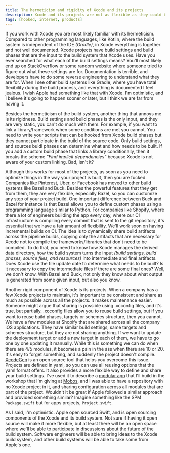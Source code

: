 ```yaml
---
title: The hermeticism and rigidity of Xcode and its projects
description: Xcode and its projects are not as flexible as they could be, which makes it hard for companies to optimize their workflows and processes. In this post I'll analyze some of the things that I would improve from its build system and projects.
tags: [hooked, internet, products]
---
```


If you work with Xcode you are most likely familiar with its hermeticism. Compared to other programming languages, like Kotlin, where the build system is independent of the IDE _(Gradle)_, in Xcode everything is together and not well documented. Xcode projects have build settings and build phases that are the input to the build system that Xcode uses. Have you ever searched for what each of the build settings means? You'll most likely end up on StackOverflow or some random website where someone tried to figure out what these settings are for. Documentation is terrible, and developers have to do some reverse engineering to understand what they are for. When I see other build systems like Gradle, where you have total flexibility during the build process, and everything is documented I feel jealous. I wish Apple had something like that with Xcode. I'm optimistic, and I believe it's going to happen sooner or later, but I think we are far from having it.

Besides the hermeticism of the build system, another thing that annoys me is its rigidness. Build settings and build phases is the only input, and they are very static, you can't do much with them. For example, if you want to link a library/framework when some conditions are met you cannot. You need to write your scripts that can be hooked from Xcode build phases but they cannot participate in the build of the source code. Only build settings, and sources buidl phases can determine what and how needs to be built. If you add a custom build phase that links a library conditionally, then it breaks the scheme _"Find implicit dependencies"_ because Xcode is not aware of your custom linking. Bad, isn't it?

Although this works for most of the projects, as soon as you need to optimize things in the way your project is built, then you are fucked. Companies like Pinterest, Uber, or Facebook has moved to other build systems like Bazel and Buck. Besides the powerful features that they get from them, they are very flexible, especially Bazel, so you can customize any step of your project build. One important difference between Buck and Bazel for instance is that Bazel allows you to define custom phases using a programming language similar to Python. For companies like Shopify, where there a lot of engineers building the app every day, where our CI infrastructure is compiling every commit that is sent to the git repository, it's essential that we have a fair amount of flexibility. We'll work soon on having incremental builds on CI. The idea is to dynamically share build artifacts across the pipeline builds, copying only the artifacts that are necessary for Xcode not to compile the frameworks/libraries that don't need to be compiled. To do that, you need to know how Xcode manages the derived data directory, how the build system turns the input _(build settings, build phases, source files, and resources)_ into intermediate and final artifacts. Does Xcode use the file update date to determine what needs to be built? Is it necessary to copy the intermediate files if there are some final ones? Well, we don't know. With Bazel and Buck, not only they know about what output is generated from some given input, but also you know.

Another rigid component of Xcode is its projects. When a company has a few Xcode projects to maintain, it's important to be consistent and share as much as possible across all the projects. It makes maintenance easier. Someone might argue that sharing is possible using .xcconfig files, and it's true, but partially. .xcconfig files allow you to reuse build settings, but if you want to reuse build phases, targets or schemes structure, then you cannot. We have a few modules at Shopify that are shared across all the company iOS applications. They have similar build settings, same targets and schemes structure, but they are not sharing anything. If we want to update the deployment target or add a new target in each of them, we have to go one by one updating it manually. While this is something we can do when there are 4/5 modules, it becomes a pain in the ass when there are 10 or 20. It's easy to forget something, and suddenly the project doesn't compile. [XcodeGen](https://github.com/yonaskolb/XcodeGen) is an open source tool that helps you overcome this issue. Projects are defined in yaml, so you can use all reusing options that the yaml format offers. It also provides a more flexible way to define and share your build settings. I've used it to describe a [modular app](https://github.com/pepicrft/xcode-modular-apps-workshop) that I'll build in the workshop that I'm giving at [Mobos](http://romobos.com/), and I was able to have a repository with no Xcode project in it, and sharing configuration across all modules that are part of the project. Wouldn't it be great if Apple followed a similar approach and provided something similar? Imagine something like the SPM `Package.swift` but for apps projects, `Project.swift`.

As I said, I'm optimistic. Apple open sourced Swift, and is open sourcing components of the Xcode and its build system. Not sure if having it open source will make it more flexible, but at least there will be an open space where we'll be able to participate in discussions about the future of the build system. Software engineers will be able to bring ideas to the Xcode build system, and other build systems will be able to take some from Apple's one.
